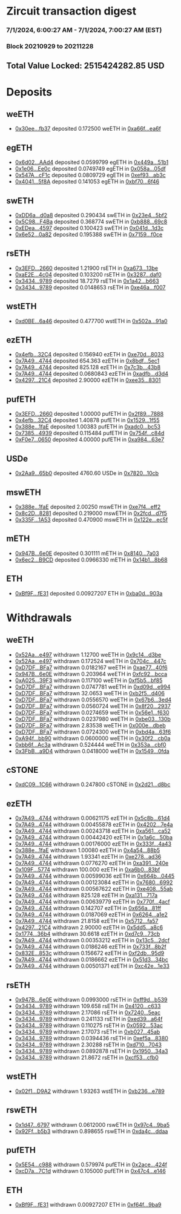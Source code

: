 # Zircuit transaction digest
### 7/1/2024, 6:00:27 AM - 7/1/2024, 7:00:27 AM (EST)
### Block 20210929 to 20211228

## Total Value Locked: 2515424282.85 USD

# Deposits
## weETH
- [0x30ee...fb37](https://etherscan.io/address/0x30ee1f53c0e9489fDeB7047d005684D641bAfb37) deposited 0.172500 weETH in [0xa66f...ea6f](https://etherscan.io/tx/0x30ee1f53c0e9489fDeB7047d005684D641bAfb37)
## egETH
- [0x6d02...AAd4](https://etherscan.io/address/0x6d0224ac35269aC3e1b982dBDeF7F3Db83D8AAd4) deposited 0.0599799 egETH in [0x449a...51b1](https://etherscan.io/tx/0x6d0224ac35269aC3e1b982dBDeF7F3Db83D8AAd4)
- [0x1e06...Ee0c](https://etherscan.io/address/0x1e063DA11a76994470B14f52ac4dc3bd5b9BEe0c) deposited 0.0749749 egETH in [0x058a...05df](https://etherscan.io/tx/0x1e063DA11a76994470B14f52ac4dc3bd5b9BEe0c)
- [0x547A...cF1c](https://etherscan.io/address/0x547A21C4FF00fc9daAc327b1E72418fdf20bcF1c) deposited 0.0809729 egETH in [0xef93...ab3c](https://etherscan.io/tx/0x547A21C4FF00fc9daAc327b1E72418fdf20bcF1c)
- [0x4041...5f8A](https://etherscan.io/address/0x404111b86Bcf67B55e131eEd9f1E2F4C19D65f8A) deposited 0.141053 egETH in [0xbf70...6f46](https://etherscan.io/tx/0x404111b86Bcf67B55e131eEd9f1E2F4C19D65f8A)
## swETH
- [0xDD6a...d0a8](https://etherscan.io/address/0xDD6a36265EEF2eE7a45625F9c699dDb74a28d0a8) deposited 0.290434 swETH in [0x23e4...5bf2](https://etherscan.io/tx/0xDD6a36265EEF2eE7a45625F9c699dDb74a28d0a8)
- [0x5C98...F4Ba](https://etherscan.io/address/0x5C98b7E6e3f11C7a0b93FD313EC21d284731F4Ba) deposited 0.368774 swETH in [0xb888...69c8](https://etherscan.io/tx/0x5C98b7E6e3f11C7a0b93FD313EC21d284731F4Ba)
- [0xEDea...4597](https://etherscan.io/address/0xEDea243054453ffF88F9E6cC62B5c4d5ad664597) deposited 0.100423 swETH in [0x041d...1d3c](https://etherscan.io/tx/0xEDea243054453ffF88F9E6cC62B5c4d5ad664597)
- [0x6e52...0a82](https://etherscan.io/address/0x6e5206D71cDB16E16A094E112469c30391380a82) deposited 0.195388 swETH in [0x7159...f0ce](https://etherscan.io/tx/0x6e5206D71cDB16E16A094E112469c30391380a82)
## rsETH
- [0x3EFD...2660](https://etherscan.io/address/0x3EFD5CdB46C700481f40058341aA220ac2552660) deposited 1.21900 rsETH in [0xa673...13be](https://etherscan.io/tx/0x3EFD5CdB46C700481f40058341aA220ac2552660)
- [0xaE2E...4c04](https://etherscan.io/address/0xaE2EE1AFC2Ec91Fc0A1c0fe1d74BF25E5E9E4c04) deposited 0.103200 rsETH in [0x3287...daf0](https://etherscan.io/tx/0xaE2EE1AFC2Ec91Fc0A1c0fe1d74BF25E5E9E4c04)
- [0x3434...9789](https://etherscan.io/address/0x34349c5569e7B846c3558961552D2202760A9789) deposited 18.7279 rsETH in [0x1a42...b663](https://etherscan.io/tx/0x34349c5569e7B846c3558961552D2202760A9789)
- [0x3434...9789](https://etherscan.io/address/0x34349c5569e7B846c3558961552D2202760A9789) deposited 0.0148653 rsETH in [0xe46a...f007](https://etherscan.io/tx/0x34349c5569e7B846c3558961552D2202760A9789)
## wstETH
- [0xd0BE...6a46](https://etherscan.io/address/0xd0BEF610c0f68de69Ec03D126Fa19D21a2546a46) deposited 0.477700 wstETH in [0x502a...91a0](https://etherscan.io/tx/0xd0BEF610c0f68de69Ec03D126Fa19D21a2546a46)
## ezETH
- [0x4efb...32C4](https://etherscan.io/address/0x4efb266C9D759Bd2e1C02Ea59e862f1763C532C4) deposited 0.156940 ezETH in [0xe70d...8033](https://etherscan.io/tx/0x4efb266C9D759Bd2e1C02Ea59e862f1763C532C4)
- [0x7A49...4744](https://etherscan.io/address/0x7A493Be5c2ce014cD049Bf178a1ac0Db1B434744) deposited 654.363 ezETH in [0x8bdf...5ec1](https://etherscan.io/tx/0x7A493Be5c2ce014cD049Bf178a1ac0Db1B434744)
- [0x7A49...4744](https://etherscan.io/address/0x7A493Be5c2ce014cD049Bf178a1ac0Db1B434744) deposited 825.128 ezETH in [0x7c3b...43b8](https://etherscan.io/tx/0x7A493Be5c2ce014cD049Bf178a1ac0Db1B434744)
- [0x7A49...4744](https://etherscan.io/address/0x7A493Be5c2ce014cD049Bf178a1ac0Db1B434744) deposited 0.0680843 ezETH in [0xadfb...d3d4](https://etherscan.io/tx/0x7A493Be5c2ce014cD049Bf178a1ac0Db1B434744)
- [0x4297...21C4](https://etherscan.io/address/0x429797776999E11F63C649fB31fC89AfB41521C4) deposited 2.90000 ezETH in [0xee35...8301](https://etherscan.io/tx/0x429797776999E11F63C649fB31fC89AfB41521C4)
## pufETH
- [0x3EFD...2660](https://etherscan.io/address/0x3EFD5CdB46C700481f40058341aA220ac2552660) deposited 1.00000 pufETH in [0x2f89...7888](https://etherscan.io/tx/0x3EFD5CdB46C700481f40058341aA220ac2552660)
- [0x4efb...32C4](https://etherscan.io/address/0x4efb266C9D759Bd2e1C02Ea59e862f1763C532C4) deposited 1.40878 pufETH in [0x1529...1f55](https://etherscan.io/tx/0x4efb266C9D759Bd2e1C02Ea59e862f1763C532C4)
- [0x388e...1faE](https://etherscan.io/address/0x388e4D98a00eFD6442c8887f20E312d856901faE) deposited 1.00383 pufETH in [0xadc0...bc53](https://etherscan.io/tx/0x388e4D98a00eFD6442c8887f20E312d856901faE)
- [0x7385...4939](https://etherscan.io/address/0x7385d041b2b50Ef4f2aD477461b927F276764939) deposited 0.115484 pufETH in [0x754f...c84d](https://etherscan.io/tx/0x7385d041b2b50Ef4f2aD477461b927F276764939)
- [0xF0e7...0650](https://etherscan.io/address/0xF0e73D47C1C66A2777D05bd6085F78c50e3A0650) deposited 4.00000 pufETH in [0xa984...63e7](https://etherscan.io/tx/0xF0e73D47C1C66A2777D05bd6085F78c50e3A0650)
## USDe
- [0x2Aa9...65b0](https://etherscan.io/address/0x2Aa9cD429CfC917854a8C7aD3C23ED7B6B9f65b0) deposited 4760.60 USDe in [0x7820...10cb](https://etherscan.io/tx/0x2Aa9cD429CfC917854a8C7aD3C23ED7B6B9f65b0)
## mswETH
- [0x388e...1faE](https://etherscan.io/address/0x388e4D98a00eFD6442c8887f20E312d856901faE) deposited 2.00250 mswETH in [0xe7f4...eff2](https://etherscan.io/tx/0x388e4D98a00eFD6442c8887f20E312d856901faE)
- [0x8c2D...8281](https://etherscan.io/address/0x8c2D741567fF04CbA4B63E04044Eff0c0ceD8281) deposited 0.219000 mswETH in [0x2fcd...d7f5](https://etherscan.io/tx/0x8c2D741567fF04CbA4B63E04044Eff0c0ceD8281)
- [0x335F...1A53](https://etherscan.io/address/0x335F6910b8aA2AE41eE4679646DF94b652C61A53) deposited 0.470900 mswETH in [0x122e...ec5f](https://etherscan.io/tx/0x335F6910b8aA2AE41eE4679646DF94b652C61A53)
## mETH
- [0x947B...6e0E](https://etherscan.io/address/0x947B545B2aBf42374bbA5b6f2Ca0249e987d6e0E) deposited 0.301111 mETH in [0x8140...7a03](https://etherscan.io/tx/0x947B545B2aBf42374bbA5b6f2Ca0249e987d6e0E)
- [0x6ec2...B9CD](https://etherscan.io/address/0x6ec2b4F19F3FE9D3333862Aff6Dc9f60dF85B9CD) deposited 0.0966330 mETH in [0x14b1...8b68](https://etherscan.io/tx/0x6ec2b4F19F3FE9D3333862Aff6Dc9f60dF85B9CD)
## ETH
- [0xBf9F...fE31](https://etherscan.io/address/0xBf9F1b90066F43D59e4f4D061FC838E4fdDCfE31) deposited 0.00927207 ETH in [0xba0d...903a](https://etherscan.io/tx/0xBf9F1b90066F43D59e4f4D061FC838E4fdDCfE31)
# Withdrawals
## weETH
- [0x52Aa...e497](https://etherscan.io/address/0x52Aa899454998Be5b000Ad077a46Bbe360F4e497) withdrawn 1.12700 weETH in [0x9c14...d3be](https://etherscan.io/tx/0x52Aa899454998Be5b000Ad077a46Bbe360F4e497)
- [0x52Aa...e497](https://etherscan.io/address/0x52Aa899454998Be5b000Ad077a46Bbe360F4e497) withdrawn 0.172524 weETH in [0x704c...447c](https://etherscan.io/tx/0x52Aa899454998Be5b000Ad077a46Bbe360F4e497)
- [0xD7DF...BFa7](https://etherscan.io/address/0xD7DF7E085214743530afF339aFC420c7c720BFa7) withdrawn 0.0182167 weETH in [0xae77...40f6](https://etherscan.io/tx/0xD7DF7E085214743530afF339aFC420c7c720BFa7)
- [0x947B...6e0E](https://etherscan.io/address/0x947B545B2aBf42374bbA5b6f2Ca0249e987d6e0E) withdrawn 0.203964 weETH in [0xfc92...bcca](https://etherscan.io/tx/0x947B545B2aBf42374bbA5b6f2Ca0249e987d6e0E)
- [0xA025...39F3](https://etherscan.io/address/0xA025472a0828509692530Ae7ccC965EcF34039F3) withdrawn 0.117100 weETH in [0xf5b5...bf85](https://etherscan.io/tx/0xA025472a0828509692530Ae7ccC965EcF34039F3)
- [0xD7DF...BFa7](https://etherscan.io/address/0xD7DF7E085214743530afF339aFC420c7c720BFa7) withdrawn 0.0747781 weETH in [0xd09d...e994](https://etherscan.io/tx/0xD7DF7E085214743530afF339aFC420c7c720BFa7)
- [0xD7DF...BFa7](https://etherscan.io/address/0xD7DF7E085214743530afF339aFC420c7c720BFa7) withdrawn 32.0653 weETH in [0xb2f5...d406](https://etherscan.io/tx/0xD7DF7E085214743530afF339aFC420c7c720BFa7)
- [0xD7DF...BFa7](https://etherscan.io/address/0xD7DF7E085214743530afF339aFC420c7c720BFa7) withdrawn 0.0556570 weETH in [0x67b6...3ed4](https://etherscan.io/tx/0xD7DF7E085214743530afF339aFC420c7c720BFa7)
- [0xD7DF...BFa7](https://etherscan.io/address/0xD7DF7E085214743530afF339aFC420c7c720BFa7) withdrawn 0.0560724 weETH in [0x8f20...2937](https://etherscan.io/tx/0xD7DF7E085214743530afF339aFC420c7c720BFa7)
- [0xD7DF...BFa7](https://etherscan.io/address/0xD7DF7E085214743530afF339aFC420c7c720BFa7) withdrawn 0.0274659 weETH in [0x56e1...f630](https://etherscan.io/tx/0xD7DF7E085214743530afF339aFC420c7c720BFa7)
- [0xD7DF...BFa7](https://etherscan.io/address/0xD7DF7E085214743530afF339aFC420c7c720BFa7) withdrawn 0.0237980 weETH in [0xbe03...130b](https://etherscan.io/tx/0xD7DF7E085214743530afF339aFC420c7c720BFa7)
- [0xD7DF...BFa7](https://etherscan.io/address/0xD7DF7E085214743530afF339aFC420c7c720BFa7) withdrawn 2.83538 weETH in [0x000e...dbeb](https://etherscan.io/tx/0xD7DF7E085214743530afF339aFC420c7c720BFa7)
- [0xD7DF...BFa7](https://etherscan.io/address/0xD7DF7E085214743530afF339aFC420c7c720BFa7) withdrawn 0.0724300 weETH in [0xbd4a...63f6](https://etherscan.io/tx/0xD7DF7E085214743530afF339aFC420c7c720BFa7)
- [0xA94f...bb90](https://etherscan.io/address/0xA94fFD16bae91B32F3E57f7C7e04F0937F01bb90) withdrawn 0.0600000 weETH in [0x30f2...cb0a](https://etherscan.io/tx/0xA94fFD16bae91B32F3E57f7C7e04F0937F01bb90)
- [0xbb6f...Ac3a](https://etherscan.io/address/0xbb6f618CeB1eFbC9351113Bf42b11c85a374Ac3a) withdrawn 0.524444 weETH in [0x353a...cbf0](https://etherscan.io/tx/0xbb6f618CeB1eFbC9351113Bf42b11c85a374Ac3a)
- [0x3FbB...a9D4](https://etherscan.io/address/0x3FbB5dB21fE49803C94A2E4ff4e26399be50a9D4) withdrawn 0.0418000 weETH in [0x1549...0fda](https://etherscan.io/tx/0x3FbB5dB21fE49803C94A2E4ff4e26399be50a9D4)
## cSTONE
- [0xdC09...1C66](https://etherscan.io/address/0xdC09EdF802121fbbECc6C974a3F9ee02025A1C66) withdrawn 0.247800 cSTONE in [0x2d21...d8bc](https://etherscan.io/tx/0xdC09EdF802121fbbECc6C974a3F9ee02025A1C66)
## ezETH
- [0x7A49...4744](https://etherscan.io/address/0x7A493Be5c2ce014cD049Bf178a1ac0Db1B434744) withdrawn 0.00621175 ezETH in [0x5c8b...61d4](https://etherscan.io/tx/0x7A493Be5c2ce014cD049Bf178a1ac0Db1B434744)
- [0x7A49...4744](https://etherscan.io/address/0x7A493Be5c2ce014cD049Bf178a1ac0Db1B434744) withdrawn 0.00455878 ezETH in [0x4202...7e4a](https://etherscan.io/tx/0x7A493Be5c2ce014cD049Bf178a1ac0Db1B434744)
- [0x7A49...4744](https://etherscan.io/address/0x7A493Be5c2ce014cD049Bf178a1ac0Db1B434744) withdrawn 0.00243718 ezETH in [0xa561...ca52](https://etherscan.io/tx/0x7A493Be5c2ce014cD049Bf178a1ac0Db1B434744)
- [0x7A49...4744](https://etherscan.io/address/0x7A493Be5c2ce014cD049Bf178a1ac0Db1B434744) withdrawn 0.00442420 ezETH in [0x1a6c...50ba](https://etherscan.io/tx/0x7A493Be5c2ce014cD049Bf178a1ac0Db1B434744)
- [0x7A49...4744](https://etherscan.io/address/0x7A493Be5c2ce014cD049Bf178a1ac0Db1B434744) withdrawn 0.00176000 ezETH in [0x333f...4a43](https://etherscan.io/tx/0x7A493Be5c2ce014cD049Bf178a1ac0Db1B434744)
- [0x388e...1faE](https://etherscan.io/address/0x388e4D98a00eFD6442c8887f20E312d856901faE) withdrawn 1.00080 ezETH in [0x4a54...88b5](https://etherscan.io/tx/0x388e4D98a00eFD6442c8887f20E312d856901faE)
- [0x7A49...4744](https://etherscan.io/address/0x7A493Be5c2ce014cD049Bf178a1ac0Db1B434744) withdrawn 1.93341 ezETH in [0xe278...ad36](https://etherscan.io/tx/0x7A493Be5c2ce014cD049Bf178a1ac0Db1B434744)
- [0x7A49...4744](https://etherscan.io/address/0x7A493Be5c2ce014cD049Bf178a1ac0Db1B434744) withdrawn 0.0776270 ezETH in [0xa391...240e](https://etherscan.io/tx/0x7A493Be5c2ce014cD049Bf178a1ac0Db1B434744)
- [0x109F...5774](https://etherscan.io/address/0x109F30842Cdd088349f560b8053e124B79685774) withdrawn 100.000 ezETH in [0xa6b0...83bf](https://etherscan.io/tx/0x109F30842Cdd088349f560b8053e124B79685774)
- [0x7A49...4744](https://etherscan.io/address/0x7A493Be5c2ce014cD049Bf178a1ac0Db1B434744) withdrawn 0.00599036 ezETH in [0x664b...0445](https://etherscan.io/tx/0x7A493Be5c2ce014cD049Bf178a1ac0Db1B434744)
- [0x7A49...4744](https://etherscan.io/address/0x7A493Be5c2ce014cD049Bf178a1ac0Db1B434744) withdrawn 0.00123084 ezETH in [0x7680...6992](https://etherscan.io/tx/0x7A493Be5c2ce014cD049Bf178a1ac0Db1B434744)
- [0x7A49...4744](https://etherscan.io/address/0x7A493Be5c2ce014cD049Bf178a1ac0Db1B434744) withdrawn 0.00567622 ezETH in [0xe408...55ab](https://etherscan.io/tx/0x7A493Be5c2ce014cD049Bf178a1ac0Db1B434744)
- [0x7A49...4744](https://etherscan.io/address/0x7A493Be5c2ce014cD049Bf178a1ac0Db1B434744) withdrawn 825.128 ezETH in [0xa131...717a](https://etherscan.io/tx/0x7A493Be5c2ce014cD049Bf178a1ac0Db1B434744)
- [0x7A49...4744](https://etherscan.io/address/0x7A493Be5c2ce014cD049Bf178a1ac0Db1B434744) withdrawn 0.00639779 ezETH in [0x770f...4acf](https://etherscan.io/tx/0x7A493Be5c2ce014cD049Bf178a1ac0Db1B434744)
- [0x7A49...4744](https://etherscan.io/address/0x7A493Be5c2ce014cD049Bf178a1ac0Db1B434744) withdrawn 0.142707 ezETH in [0x656a...81ff](https://etherscan.io/tx/0x7A493Be5c2ce014cD049Bf178a1ac0Db1B434744)
- [0x7A49...4744](https://etherscan.io/address/0x7A493Be5c2ce014cD049Bf178a1ac0Db1B434744) withdrawn 0.0187069 ezETH in [0x6264...a1e2](https://etherscan.io/tx/0x7A493Be5c2ce014cD049Bf178a1ac0Db1B434744)
- [0x7A49...4744](https://etherscan.io/address/0x7A493Be5c2ce014cD049Bf178a1ac0Db1B434744) withdrawn 21.8158 ezETH in [0x5712...fa57](https://etherscan.io/tx/0x7A493Be5c2ce014cD049Bf178a1ac0Db1B434744)
- [0x4297...21C4](https://etherscan.io/address/0x429797776999E11F63C649fB31fC89AfB41521C4) withdrawn 2.90000 ezETH in [0x5dd5...a8c6](https://etherscan.io/tx/0x429797776999E11F63C649fB31fC89AfB41521C4)
- [0x1774...36b4](https://etherscan.io/address/0x17742cb3b92C9C7176393Dc78a6d0fe39c6336b4) withdrawn 30.6618 ezETH in [0xd7c9...73cb](https://etherscan.io/tx/0x17742cb3b92C9C7176393Dc78a6d0fe39c6336b4)
- [0x7A49...4744](https://etherscan.io/address/0x7A493Be5c2ce014cD049Bf178a1ac0Db1B434744) withdrawn 0.00353212 ezETH in [0x13c5...2dcf](https://etherscan.io/tx/0x7A493Be5c2ce014cD049Bf178a1ac0Db1B434744)
- [0x7A49...4744](https://etherscan.io/address/0x7A493Be5c2ce014cD049Bf178a1ac0Db1B434744) withdrawn 0.0186246 ezETH in [0x733f...8b2f](https://etherscan.io/tx/0x7A493Be5c2ce014cD049Bf178a1ac0Db1B434744)
- [0x832E...853c](https://etherscan.io/address/0x832E9Ad59d9824DDB0D534548907F2fb971a853c) withdrawn 0.156672 ezETH in [0xf2db...95d9](https://etherscan.io/tx/0x832E9Ad59d9824DDB0D534548907F2fb971a853c)
- [0x7A49...4744](https://etherscan.io/address/0x7A493Be5c2ce014cD049Bf178a1ac0Db1B434744) withdrawn 0.0186662 ezETH in [0x51d3...34bc](https://etherscan.io/tx/0x7A493Be5c2ce014cD049Bf178a1ac0Db1B434744)
- [0x7A49...4744](https://etherscan.io/address/0x7A493Be5c2ce014cD049Bf178a1ac0Db1B434744) withdrawn 0.00501371 ezETH in [0xc42e...1e33](https://etherscan.io/tx/0x7A493Be5c2ce014cD049Bf178a1ac0Db1B434744)
## rsETH
- [0x947B...6e0E](https://etherscan.io/address/0x947B545B2aBf42374bbA5b6f2Ca0249e987d6e0E) withdrawn 0.0993000 rsETH in [0xff9d...b539](https://etherscan.io/tx/0x947B545B2aBf42374bbA5b6f2Ca0249e987d6e0E)
- [0x3434...9789](https://etherscan.io/address/0x34349c5569e7B846c3558961552D2202760A9789) withdrawn 109.658 rsETH in [0x4120...c633](https://etherscan.io/tx/0x34349c5569e7B846c3558961552D2202760A9789)
- [0x3434...9789](https://etherscan.io/address/0x34349c5569e7B846c3558961552D2202760A9789) withdrawn 2.17086 rsETH in [0x7240...5eac](https://etherscan.io/tx/0x34349c5569e7B846c3558961552D2202760A9789)
- [0x3434...9789](https://etherscan.io/address/0x34349c5569e7B846c3558961552D2202760A9789) withdrawn 0.241133 rsETH in [0xed39...a64f](https://etherscan.io/tx/0x34349c5569e7B846c3558961552D2202760A9789)
- [0x3434...9789](https://etherscan.io/address/0x34349c5569e7B846c3558961552D2202760A9789) withdrawn 0.110275 rsETH in [0x0592...53ac](https://etherscan.io/tx/0x34349c5569e7B846c3558961552D2202760A9789)
- [0x3434...9789](https://etherscan.io/address/0x34349c5569e7B846c3558961552D2202760A9789) withdrawn 2.17073 rsETH in [0xb027...45ab](https://etherscan.io/tx/0x34349c5569e7B846c3558961552D2202760A9789)
- [0x3434...9789](https://etherscan.io/address/0x34349c5569e7B846c3558961552D2202760A9789) withdrawn 0.0394436 rsETH in [0xef5a...8380](https://etherscan.io/tx/0x34349c5569e7B846c3558961552D2202760A9789)
- [0x3434...9789](https://etherscan.io/address/0x34349c5569e7B846c3558961552D2202760A9789) withdrawn 2.30288 rsETH in [0xd710...7043](https://etherscan.io/tx/0x34349c5569e7B846c3558961552D2202760A9789)
- [0x3434...9789](https://etherscan.io/address/0x34349c5569e7B846c3558961552D2202760A9789) withdrawn 0.0892878 rsETH in [0x1950...34a3](https://etherscan.io/tx/0x34349c5569e7B846c3558961552D2202760A9789)
- [0x3434...9789](https://etherscan.io/address/0x34349c5569e7B846c3558961552D2202760A9789) withdrawn 21.8672 rsETH in [0xcf53...cfb0](https://etherscan.io/tx/0x34349c5569e7B846c3558961552D2202760A9789)
## wstETH
- [0x02f1...D9A2](https://etherscan.io/address/0x02f178a11add652af9D014CBC7A373A860bAD9A2) withdrawn 1.93263 wstETH in [0xb236...e789](https://etherscan.io/tx/0x02f178a11add652af9D014CBC7A373A860bAD9A2)
## rswETH
- [0x1d47...6797](https://etherscan.io/address/0x1d4725934C3E54fbd9DF4FEA34FD2A34bEed6797) withdrawn 0.0612000 rswETH in [0x97c4...9ba5](https://etherscan.io/tx/0x1d4725934C3E54fbd9DF4FEA34FD2A34bEed6797)
- [0x92Ff...b5b3](https://etherscan.io/address/0x92Ff028954F615c00aC555f2E852D0E1b85Eb5b3) withdrawn 0.898655 rswETH in [0xda4c...ddaa](https://etherscan.io/tx/0x92Ff028954F615c00aC555f2E852D0E1b85Eb5b3)
## pufETH
- [0x5E54...c988](https://etherscan.io/address/0x5E542063B692Af5a79a3EFF36b2B2aC8f762c988) withdrawn 0.579974 pufETH in [0x2ace...424f](https://etherscan.io/tx/0x5E542063B692Af5a79a3EFF36b2B2aC8f762c988)
- [0xcD7a...7C1d](https://etherscan.io/address/0xcD7a011517F5C038995aFAF5a84F4959E0F07C1d) withdrawn 0.105000 pufETH in [0x47c4...e146](https://etherscan.io/tx/0xcD7a011517F5C038995aFAF5a84F4959E0F07C1d)
## ETH
- [0xBf9F...fE31](https://etherscan.io/address/0xBf9F1b90066F43D59e4f4D061FC838E4fdDCfE31) withdrawn 0.00927207 ETH in [0xf64f...9ba9](https://etherscan.io/tx/0xBf9F1b90066F43D59e4f4D061FC838E4fdDCfE31)
